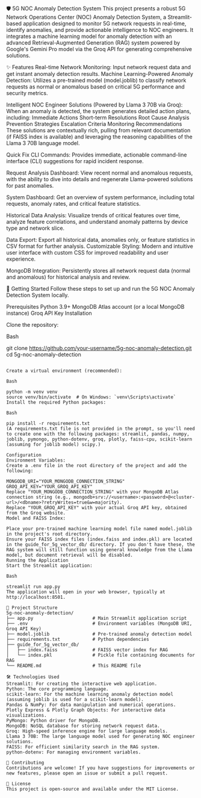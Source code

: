 🛡️ 5G NOC Anomaly Detection System
This project presents a robust 5G Network Operations Center (NOC) Anomaly Detection System, a Streamlit-based application designed to monitor 5G network requests in real-time, identify anomalies, and provide actionable intelligence to NOC engineers. It integrates a machine learning model for anomaly detection with an advanced Retrieval-Augmented Generation (RAG) system powered by Google's Gemini Pro model via the Groq API for generating comprehensive solutions.

✨ Features
Real-time Network Monitoring: Input network request data and get instant anomaly detection results.
Machine Learning-Powered Anomaly Detection: Utilizes a pre-trained model (model.joblib) to classify network requests as normal or anomalous based on critical 5G performance and security metrics.

Intelligent NOC Engineer Solutions (Powered by Llama 3 70B via Groq): When an anomaly is detected, the system generates detailed action plans, including:
Immediate Actions
Short-term Resolutions
Root Cause Analysis
Prevention Strategies
Escalation Criteria
Monitoring Recommendations These solutions are contextually rich, pulling from relevant documentation (if FAISS index is available) and leveraging the reasoning capabilities of the Llama 3 70B language model.

Quick Fix CLI Commands: Provides immediate, actionable command-line interface (CLI) suggestions for rapid incident response.

Request Analysis Dashboard: View recent normal and anomalous requests, with the ability to dive into details and regenerate Llama-powered solutions for past anomalies.

System Dashboard: Get an overview of system performance, including total requests, anomaly rates, and critical feature statistics.

Historical Data Analysis: Visualize trends of critical features over time, analyze feature correlations, and understand anomaly patterns by device type and network slice.

Data Export: Export all historical data, anomalies only, or feature statistics in CSV format for further analysis.
Customizable Styling: Modern and intuitive user interface with custom CSS for improved readability and user experience.

MongoDB Integration: Persistently stores all network request data (normal and anomalous) for historical analysis and review.

🚀 Getting Started
Follow these steps to set up and run the 5G NOC Anomaly Detection System locally.

Prerequisites
Python 3.9+
MongoDB Atlas account (or a local MongoDB instance)
Groq API Key
Installation

Clone the repository:

Bash

git clone https://github.com/your-username/5g-noc-anomaly-detection.git
cd 5g-noc-anomaly-detection
 ```

Create a virtual environment (recommended):

Bash

python -m venv venv
source venv/bin/activate  # On Windows: `venv\Scripts\activate`
Install the required Python packages:

Bash

pip install -r requirements.txt
(A requirements.txt file is not provided in the prompt, so you'll need to create one with the following packages: streamlit, pandas, numpy, joblib, pymongo, python-dotenv, groq, plotly, faiss-cpu, scikit-learn (assuming for joblib model) scipy.)

Configuration
Environment Variables:
Create a .env file in the root directory of the project and add the following:

MONGODB_URI="YOUR_MONGODB_CONNECTION_STRING"
GROQ_API_KEY="YOUR_GROQ_API_KEY"
Replace "YOUR_MONGODB_CONNECTION_STRING" with your MongoDB Atlas connection string (e.g., mongodb+srv://<username>:<password>@<cluster-url>/<dbname>?retryWrites=true&w=majority).
Replace "YOUR_GROQ_API_KEY" with your actual Groq API key, obtained from the Groq website.
Model and FAISS Index:

Place your pre-trained machine learning model file named model.joblib in the project's root directory.
Ensure your FAISS index files (index.faiss and index.pkl) are located in the guide_for_5g_vector_db/ directory. If you don't have these, the RAG system will still function using general knowledge from the Llama model, but document retrieval will be disabled.
Running the Application
Start the Streamlit application:

Bash

streamlit run app.py
The application will open in your web browser, typically at http://localhost:8501.

📂 Project Structure
5g-noc-anomaly-detection/
├── app.py                      # Main Streamlit application script
├── .env                        # Environment variables (MongoDB URI, Groq API Key)
├── model.joblib                # Pre-trained anomaly detection model
├── requirements.txt            # Python dependencies
├── guide_for_5g_vector_db/
│   ├── index.faiss             # FAISS vector index for RAG
│   └── index.pkl               # Pickle file containing documents for RAG
└── README.md                   # This README file

🛠️ Technologies Used
Streamlit: For creating the interactive web application.
Python: The core programming language.
scikit-learn: For the machine learning anomaly detection model (assuming joblib is used for a scikit-learn model).
Pandas & NumPy: For data manipulation and numerical operations.
Plotly Express & Plotly Graph Objects: For interactive data visualizations.
PyMongo: Python driver for MongoDB.
MongoDB: NoSQL database for storing network request data.
Groq: High-speed inference engine for large language models.
Llama 3 70B: The large language model used for generating NOC engineer solutions.
FAISS: For efficient similarity search in the RAG system.
python-dotenv: For managing environment variables.

🤝 Contributing
Contributions are welcome! If you have suggestions for improvements or new features, please open an issue or submit a pull request.

📄 License
This project is open-source and available under the MIT License.

